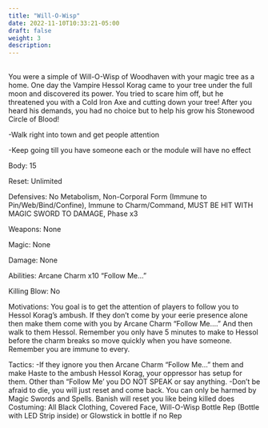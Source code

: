 ```yaml
---
title: "Will-O-Wisp"
date: 2022-11-10T10:33:21-05:00
draft: false
weight: 3
description: 
---
```


​	
You were a simple of Will-O-Wisp of Woodhaven with your magic tree as a home. One day the Vampire Hessol Korag came to your tree under the full moon and discovered its power. You tried to scare him off, but he threatened you with a Cold Iron Axe and cutting down your tree! After you heard his demands, you had no choice but to help his grow his Stonewood Circle of Blood!

-Walk right into town and get people attention

-Keep going till you have someone each or the module will have no effect

Body: 15

Reset: Unlimited

Defensives: No Metabolism, Non-Corporal Form (Immune to Pin/Web/Bind/Confine), Immune to Charm/Command, MUST BE HIT WITH MAGIC SWORD TO DAMAGE, Phase x3

Weapons: None

Magic: None

Damage: None

Abilities: Arcane Charm x10 “Follow Me…”

Killing Blow: No

Motivations: You goal is to get the attention of players to follow you to Hessol Korag’s ambush. If they don’t come by your eerie presence alone then make them come with you by Arcane Charm “Follow Me….” And then walk to them Hessol. Remember you only have 5 minutes to make to Hessol before the charm breaks so move quickly when you have someone. Remember you are immune to every.

Tactics: -If they ignore you then Arcane Charm “Follow Me…” them and make Haste to the ambush Hessol Korag, your oppressor has setup for them. Other than “Follow Me’ you DO NOT SPEAK or say anything. -Don’t be afraid to die, you will just reset and come back. You can only be harmed by Magic Swords and Spells. Banish will reset you like being killed does
Costuming: All Black Clothing, Covered Face, Will-O-Wisp Bottle Rep (Bottle with LED Strip inside) or Glowstick in bottle if no Rep
